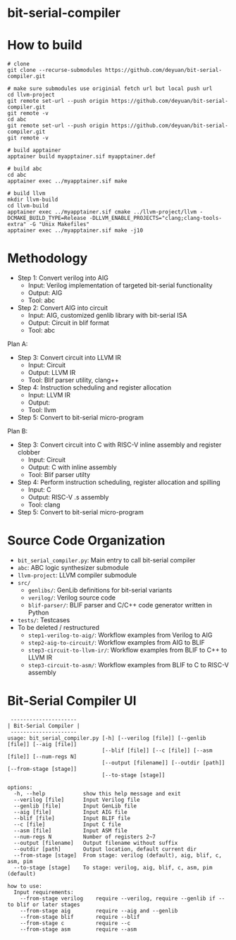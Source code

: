 # bit-serial-compiler

# How to build
```
# clone
git clone --recurse-submodules https://github.com/deyuan/bit-serial-compiler.git

# make sure submodules use originial fetch url but local push url
cd llvm-project
git remote set-url --push origin https://github.com/deyuan/bit-serial-compiler.git
git remote -v
cd abc
git remote set-url --push origin https://github.com/deyuan/bit-serial-compiler.git
git remote -v

# build apptainer
apptainer build myapptainer.sif myapptainer.def

# build abc
cd abc
apptainer exec ../myapptainer.sif make

# build llvm
mkdir llvm-build
cd llvm-build
apptainer exec ../myapptainer.sif cmake ../llvm-project/llvm -DCMAKE_BUILD_TYPE=Release -DLLVM_ENABLE_PROJECTS="clang;clang-tools-extra" -G "Unix Makefiles"
apptainer exec ../myapptainer.sif make -j10

```

# Methodology
* Step 1: Convert verilog into AIG
  * Input: Verilog implementation of targeted bit-serial functionality
  * Output: AIG
  * Tool: abc
* Step 2: Convert AIG into circuit
  * Input: AIG, customized genlib library with bit-serial ISA
  * Output: Circuit in blif format
  * Tool: abc

Plan A:
* Step 3: Convert circuit into LLVM IR
  * Input: Circuit
  * Output: LLVM IR
  * Tool: Blif parser utility, clang++
* Step 4: Instruction scheduling and register allocation
  * Input: LLVM IR
  * Output:
  * Tool: llvm
* Step 5: Convert to bit-serial micro-program

Plan B:
* Step 3: Convert circuit into C with RISC-V inline assembly and register clobber
  * Input: Circuit
  * Output: C with inline assembly
  * Tool: Blif parser utilty
* Step 4: Perform instruction scheduling, register allocation and spilling
  * Input: C
  * Output: RISC-V .s assembly
  * Tool: clang
* Step 5: Convert to bit-serial micro-program

# Source Code Organization

* `bit_serial_compiler.py`: Main entry to call bit-serial compiler
* `abc`: ABC logic synthesizer submodule
* `llvm-project`: LLVM compiler submodule
* `src/`
  * `genlibs/`: GenLib definitions for bit-serial variants
  * `verilog/`: Verilog source code
  * `blif-parser/`: BLIF parser and C/C++ code generator written in Python
* `tests/`: Testcases
* To be deleted / restructured
  * `step1-verilog-to-aig/`: Workflow examples from Verilog to AIG
  * `step2-aig-to-circuit/`: Workflow examples from AIG to BLIF
  * `step3-circuit-to-llvm-ir/`: Workflow examples from BLIF to C++ to LLVM IR
  * `step3-circuit-to-asm/`: Workflow examples from BLIF to C to RISC-V assembly

# Bit-Serial Compiler UI

```
 ---------------------
| Bit-Serial Compiler |
 ---------------------
usage: bit_serial_compiler.py [-h] [--verilog [file]] [--genlib [file]] [--aig [file]]
                              [--blif [file]] [--c [file]] [--asm [file]] [--num-regs N]
                              [--output [filename]] [--outdir [path]] [--from-stage [stage]]
                              [--to-stage [stage]]

options:
  -h, --help            show this help message and exit
  --verilog [file]      Input Verilog file
  --genlib [file]       Input GenLib file
  --aig [file]          Input AIG file
  --blif [file]         Input BLIF file
  --c [file]            Input C file
  --asm [file]          Input ASM file
  --num-regs N          Number of registers 2~7
  --output [filename]   Output filename without suffix
  --outdir [path]       Output location, default current dir
  --from-stage [stage]  From stage: verilog (default), aig, blif, c, asm, pim
  --to-stage [stage]    To stage: verilog, aig, blif, c, asm, pim (default)

how to use:
  Input requirements:
    --from-stage verilog    require --verilog, require --genlib if --to blif or later stages
    --from-stage aig        require --aig and --genlib
    --from-stage blif       require --blif
    --from-stage c          require --c
    --from-stage asm        require --asm
```

